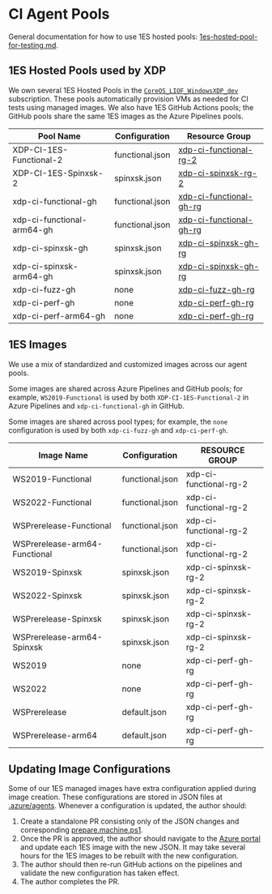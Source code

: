 # CI Agent Pools

General documentation for how to use 1ES hosted pools: [1es-hosted-pool-for-testing.md](https://mscodehub.visualstudio.com/undocking/_git/undocking?path=/docs/1es-hosted-pool-for-testing.md&_a=preview).

## 1ES Hosted Pools used by XDP

We own several 1ES Hosted Pools in the [`CoreOS_LIOF_WindowsXDP_dev`](https://ms.portal.azure.com/#@microsoft.onmicrosoft.com/resource/subscriptions/db4b9e5a-88c6-424a-8c94-728d1ce2ec67) subscription. These pools automatically provision VMs as needed for CI tests using managed images. We also have 1ES GitHub Actions pools; the GitHub pools share the same 1ES images as the Azure Pipelines pools.

| Pool Name                  | Configuration   | Resource Group                                                                                                                                                                        |
|----------------------------|-----------------|---------------------------------------------------------------------------------------------------------------------------------------------------------------------------------------|
| XDP-CI-1ES-Functional-2    | functional.json | [xdp-ci-functional-rg-2](https://ms.portal.azure.com/#@microsoft.onmicrosoft.com/resource/subscriptions/db4b9e5a-88c6-424a-8c94-728d1ce2ec67/resourceGroups/xdp-ci-functional-rg-2)   |
| XDP-CI-1ES-Spinxsk-2       | spinxsk.json    | [xdp-ci-spinxsk-rg-2](https://ms.portal.azure.com/#@microsoft.onmicrosoft.com/resource/subscriptions/db4b9e5a-88c6-424a-8c94-728d1ce2ec67/resourceGroups/xdp-ci-spinxsk-rg-2)         |
| xdp-ci-functional-gh       | functional.json | [xdp-ci-functional-gh-rg](https://ms.portal.azure.com/#@microsoft.onmicrosoft.com/resource/subscriptions/db4b9e5a-88c6-424a-8c94-728d1ce2ec67/resourceGroups/xdp-ci-functional-gh-rg) |
| xdp-ci-functional-arm64-gh | functional.json | [xdp-ci-functional-gh-rg](https://ms.portal.azure.com/#@microsoft.onmicrosoft.com/resource/subscriptions/db4b9e5a-88c6-424a-8c94-728d1ce2ec67/resourceGroups/xdp-ci-functional-gh-rg) |
| xdp-ci-spinxsk-gh          | spinxsk.json    | [xdp-ci-spinxsk-gh-rg](https://ms.portal.azure.com/#@microsoft.onmicrosoft.com/resource/subscriptions/db4b9e5a-88c6-424a-8c94-728d1ce2ec67/resourceGroups/xdp-ci-spinxsk-gh-rg)       |
| xdp-ci-spinxsk-arm64-gh    | spinxsk.json    | [xdp-ci-spinxsk-gh-rg](https://ms.portal.azure.com/#@microsoft.onmicrosoft.com/resource/subscriptions/db4b9e5a-88c6-424a-8c94-728d1ce2ec67/resourceGroups/xdp-ci-spinxsk-gh-rg)       |
| xdp-ci-fuzz-gh             | none            | [xdp-ci-fuzz-gh-rg](https://ms.portal.azure.com/#@microsoft.onmicrosoft.com/resource/subscriptions/db4b9e5a-88c6-424a-8c94-728d1ce2ec67/resourceGroups/xdp-ci-fuzz-gh-rg)             |
| xdp-ci-perf-gh             | none            | [xdp-ci-perf-gh-rg](https://ms.portal.azure.com/#@microsoft.onmicrosoft.com/resource/subscriptions/db4b9e5a-88c6-424a-8c94-728d1ce2ec67/resourceGroups/xdp-ci-perf-gh-rg)             |
| xdp-ci-perf-arm64-gh       | none            | [xdp-ci-perf-gh-rg](https://ms.portal.azure.com/#@microsoft.onmicrosoft.com/resource/subscriptions/db4b9e5a-88c6-424a-8c94-728d1ce2ec67/resourceGroups/xdp-ci-perf-gh-rg)             |

## 1ES Images

We use a mix of standardized and customized images across our agent pools.

Some images are shared across Azure Pipelines and GitHub pools; for example, `WS2019-Functional` is used by both `XDP-CI-1ES-Functional-2` in Azure Pipelines and `xdp-ci-functional-gh` in GitHub.

Some images are shared across pool types; for example, the `none` configuration is used by both `xdp-ci-fuzz-gh` and `xdp-ci-perf-gh`.

| Image Name                    | Configuration        | RESOURCE GROUP         |
|-------------------------------|----------------------|------------------------|
| WS2019-Functional             | functional.json      | xdp-ci-functional-rg-2 |
| WS2022-Functional             | functional.json      | xdp-ci-functional-rg-2 |
| WSPrerelease-Functional       | functional.json      | xdp-ci-functional-rg-2 |
| WSPrerelease-arm64-Functional | functional.json      | xdp-ci-functional-rg-2 |
| WS2019-Spinxsk                | spinxsk.json         | xdp-ci-spinxsk-rg-2    |
| WS2022-Spinxsk                | spinxsk.json         | xdp-ci-spinxsk-rg-2    |
| WSPrerelease-Spinxsk          | spinxsk.json         | xdp-ci-spinxsk-rg-2    |
| WSPrerelease-arm64-Spinxsk    | spinxsk.json         | xdp-ci-spinxsk-rg-2    |
| WS2019                        | none                 | xdp-ci-perf-gh-rg      |
| WS2022                        | none                 | xdp-ci-perf-gh-rg      |
| WSPrerelease                  | default.json         | xdp-ci-perf-gh-rg      |
| WSPrerelease-arm64            | default.json         | xdp-ci-perf-gh-rg      |

## Updating Image Configurations

Some of our 1ES managed images have extra configuration applied during image creation. These configurations are stored in JSON files at [.azure/agents](/.azure/agents). Whenever a configuration is updated, the author should:

1. Create a standalone PR consisting only of the JSON changes and corresponding [prepare.machine.ps1](/tools/prepare-machine.ps1).
2. Once the PR is approved, the author should navigate to the [Azure portal](https://ms.portal.azure.com/) and update each 1ES image with the new JSON. It may take several hours for the 1ES images to be rebuilt with the new configuration.
3. The author should then re-run GitHub actions on the pipelines and validate the new configuration has taken effect.
4. The author completes the PR.
